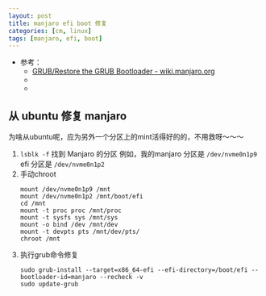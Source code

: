 ```yaml
---
layout: post
title: manjaro efi boot 修复
categories: [cm, linux]
tags: [manjaro, efi, boot]
---
```


* 参考： 
  * [GRUB/Restore the GRUB Bootloader - wiki.manjaro.org](https://wiki.manjaro.org/index.php/Restore_the_GRUB_Bootloader)
  * []()
  * []()




## 从 ubuntu 修复 manjaro

为啥从ubuntu呢，应为另外一个分区上的mint活得好的的，不用救呀～～～

1. `lsblk -f` 找到 Manjaro 的分区
    例如，我的manjaro 分区是 `/dev/nvme0n1p9` efi 分区是 `/dev/nvme0n1p2`
1. 手动chroot
    ~~~
    mount /dev/nvme0n1p9 /mnt
    mount /dev/nvme0n1p2 /mnt/boot/efi
    cd /mnt
    mount -t proc proc /mnt/proc
    mount -t sysfs sys /mnt/sys
    mount -o bind /dev /mnt/dev
    mount -t devpts pts /mnt/dev/pts/
    chroot /mnt
    ~~~
1. 执行grub命令修复
    ~~~
    sudo grub-install --target=x86_64-efi --efi-directory=/boot/efi --bootloader-id=manjaro --recheck -v
    sudo update-grub
    ~~~


























